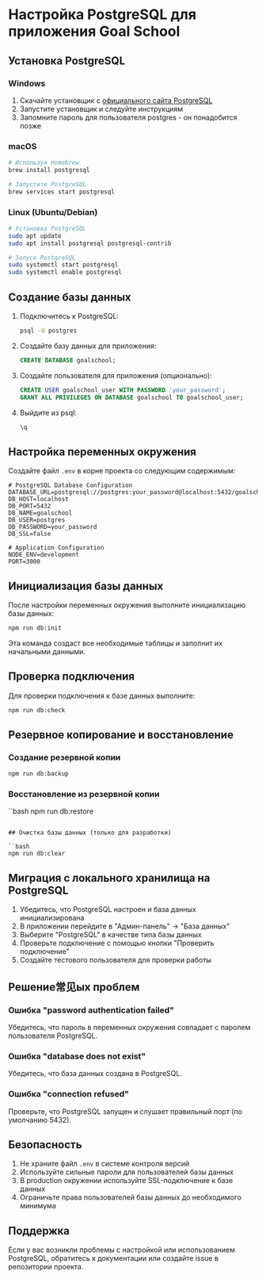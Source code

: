 # Настройка PostgreSQL для приложения Goal School

## Установка PostgreSQL

### Windows

1. Скачайте установщик с [официального сайта PostgreSQL](https://www.postgresql.org/download/windows/)
2. Запустите установщик и следуйте инструкциям
3. Запомните пароль для пользователя postgres - он понадобится позже

### macOS

```bash
# Используя Homebrew
brew install postgresql

# Запустите PostgreSQL
brew services start postgresql
```

### Linux (Ubuntu/Debian)

```bash
# Установка PostgreSQL
sudo apt update
sudo apt install postgresql postgresql-contrib

# Запуск PostgreSQL
sudo systemctl start postgresql
sudo systemctl enable postgresql
```

## Создание базы данных

1. Подключитесь к PostgreSQL:

   ```bash
   psql -U postgres
   ```

2. Создайте базу данных для приложения:

   ```sql
   CREATE DATABASE goalschool;
   ```

3. Создайте пользователя для приложения (опционально):

   ```sql
   CREATE USER goalschool_user WITH PASSWORD 'your_password';
   GRANT ALL PRIVILEGES ON DATABASE goalschool TO goalschool_user;
   ```

4. Выйдите из psql:
   ```sql
   \q
   ```

## Настройка переменных окружения

Создайте файл `.env` в корне проекта со следующим содержимым:

```env
# PostgreSQL Database Configuration
DATABASE_URL=postgresql://postgres:your_password@localhost:5432/goalschool
DB_HOST=localhost
DB_PORT=5432
DB_NAME=goalschool
DB_USER=postgres
DB_PASSWORD=your_password
DB_SSL=false

# Application Configuration
NODE_ENV=development
PORT=3000
```

## Инициализация базы данных

После настройки переменных окружения выполните инициализацию базы данных:

```bash
npm run db:init
```

Эта команда создаст все необходимые таблицы и заполнит их начальными данными.

## Проверка подключения

Для проверки подключения к базе данных выполните:

```bash
npm run db:check
```

## Резервное копирование и восстановление

### Создание резервной копии

```bash
npm run db:backup
```

### Восстановление из резервной копии

``bash
npm run db:restore

```

## Очистка базы данных (только для разработки)

``bash
npm run db:clear
```

## Миграция с локального хранилища на PostgreSQL

1. Убедитесь, что PostgreSQL настроен и база данных инициализирована
2. В приложении перейдите в "Админ-панель" → "База данных"
3. Выберите "PostgreSQL" в качестве типа базы данных
4. Проверьте подключение с помощью кнопки "Проверить подключение"
5. Создайте тестового пользователя для проверки работы

## Решение常见ых проблем

### Ошибка "password authentication failed"

Убедитесь, что пароль в переменных окружения совпадает с паролем пользователя PostgreSQL.

### Ошибка "database does not exist"

Убедитесь, что база данных создана в PostgreSQL.

### Ошибка "connection refused"

Проверьте, что PostgreSQL запущен и слушает правильный порт (по умолчанию 5432).

## Безопасность

1. Не храните файл `.env` в системе контроля версий
2. Используйте сильные пароли для пользователей базы данных
3. В production окружении используйте SSL-подключение к базе данных
4. Ограничьте права пользователей базы данных до необходимого минимума

## Поддержка

Если у вас возникли проблемы с настройкой или использованием PostgreSQL, обратитесь к документации или создайте issue в репозитории проекта.

